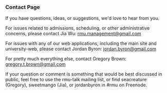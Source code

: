 ### Contact Page

If you have questions, ideas, or suggestions, we'd love to hear from you.

For issues related to admissions, scheduling, or other administrative concerns, please contact Jia Wu: rmu.management@gmail.com

For issues with any of our web applications, including the main site and university-web, please contact Jordan Byron: jordan.byron@gmail.com

For pretty much everything else, contact Gregory Brown: gregory.t.brown@gmail.com

If your question or comment is something that would be best discussed in public, feel free to use the rmu-talk mailing list, or find seacreature (Gregory), sweetmango (Jia), or jordanbyron in #rmu on Freenode.